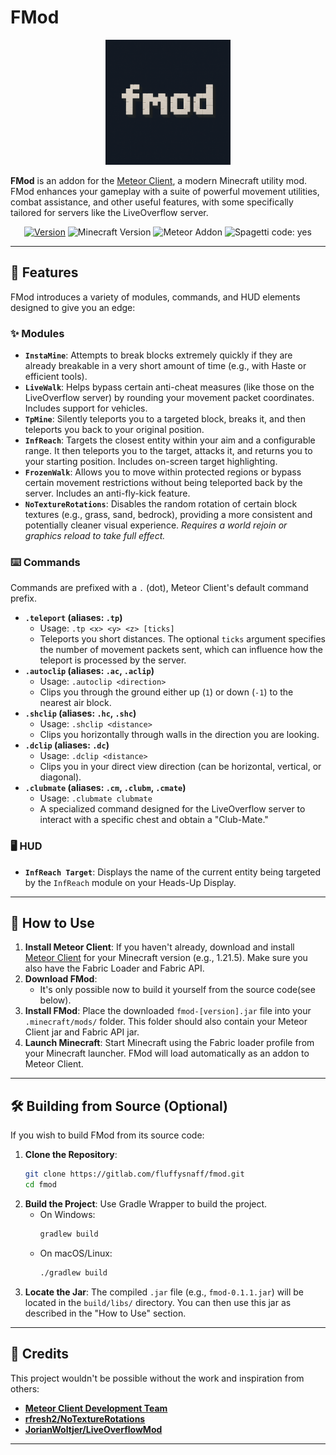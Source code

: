 # FMod

<div align="center">
  <img src="src/main/resources/assets/template/icon.PNG" alt="FMod Logo" width="200"/>
</div>

**FMod** is an addon for the [Meteor Client](https://meteorclient.com/), a modern Minecraft utility mod. FMod enhances your gameplay with a suite of powerful movement utilities, combat assistance, and other useful features, with some specifically tailored for servers like the LiveOverflow server.

<!-- Fancy badges -->
<div align="center">
  <a href="https://gitlab.com/fluffysnaff/fmod/-/releases"><img src="https://img.shields.io/badge/Version-0.1.1-blue" alt="Version"></a>
  <img src="https://img.shields.io/badge/Minecraft-1.21.5-green" alt="Minecraft Version">
  <img src="https://img.shields.io/badge/Meteor%20Client-Addon-purple" alt="Meteor Addon">
  <img src="https://img.shields.io/badge/spaghetti%20code-yes-success?logo=java" alt="Spagetti code: yes">
</div>

---

## 🌟 Features

FMod introduces a variety of modules, commands, and HUD elements designed to give you an edge:

### ✨ Modules

*   **`InstaMine`**: Attempts to break blocks extremely quickly if they are already breakable in a very short amount of time (e.g., with Haste or efficient tools).
*   **`LiveWalk`**: Helps bypass certain anti-cheat measures (like those on the LiveOverflow server) by rounding your movement packet coordinates. Includes support for vehicles.
*   **`TpMine`**: Silently teleports you to a targeted block, breaks it, and then teleports you back to your original position.
*   **`InfReach`**: Targets the closest entity within your aim and a configurable range. It then teleports you to the target, attacks it, and returns you to your starting position. Includes on-screen target highlighting.
*   **`FrozenWalk`**: Allows you to move within protected regions or bypass certain movement restrictions without being teleported back by the server. Includes an anti-fly-kick feature.
*   **`NoTextureRotations`**: Disables the random rotation of certain block textures (e.g., grass, sand, bedrock), providing a more consistent and potentially cleaner visual experience. *Requires a world rejoin or graphics reload to take full effect.*

### ⌨️ Commands

Commands are prefixed with a `.` (dot), Meteor Client's default command prefix.

*   **`.teleport` (aliases: `.tp`)**
    *   Usage: `.tp <x> <y> <z> [ticks]`
    *   Teleports you short distances. The optional `ticks` argument specifies the number of movement packets sent, which can influence how the teleport is processed by the server.
*   **`.autoclip` (aliases: `.ac`, `.aclip`)**
    *   Usage: `.autoclip <direction>`
    *   Clips you through the ground either up (`1`) or down (`-1`) to the nearest air block.
*   **`.shclip` (aliases: `.hc`, `.shc`)**
    *   Usage: `.shclip <distance>`
    *   Clips you horizontally through walls in the direction you are looking.
*   **`.dclip` (aliases: `.dc`)**
    *   Usage: `.dclip <distance>`
    *   Clips you in your direct view direction (can be horizontal, vertical, or diagonal).
*   **`.clubmate` (aliases: `.cm`, `.clubm`, `.cmate`)**
    *   Usage: `.clubmate clubmate`
    *   A specialized command designed for the LiveOverflow server to interact with a specific chest and obtain a "Club-Mate."

### 🖥️ HUD

*   **`InfReach Target`**: Displays the name of the current entity being targeted by the `InfReach` module on your Heads-Up Display.

---

## 🚀 How to Use

1.  **Install Meteor Client**: If you haven't already, download and install [Meteor Client](https://meteorclient.com/download) for your Minecraft version (e.g., 1.21.5). Make sure you also have the Fabric Loader and Fabric API.
2.  **Download FMod**:
    *   It's only possible now to build it yourself from the source code(see below).
3.  **Install FMod**: Place the downloaded `fmod-[version].jar` file into your `.minecraft/mods/` folder. This folder should also contain your Meteor Client jar and Fabric API jar.
4.  **Launch Minecraft**: Start Minecraft using the Fabric loader profile from your Minecraft launcher. FMod will load automatically as an addon to Meteor Client.

---

## 🛠️ Building from Source (Optional)

If you wish to build FMod from its source code:

1.  **Clone the Repository**:
    ```bash
    git clone https://gitlab.com/fluffysnaff/fmod.git
    cd fmod
    ```
2.  **Build the Project**:
    Use Gradle Wrapper to build the project.
    *   On Windows:
        ```bash
        gradlew build
        ```
    *   On macOS/Linux:
        ```bash
        ./gradlew build
        ```
3.  **Locate the Jar**: The compiled `.jar` file (e.g., `fmod-0.1.1.jar`) will be located in the `build/libs/` directory. You can then use this jar as described in the "How to Use" section.

---

## 🙏 Credits

This project wouldn't be possible without the work and inspiration from others:

*   **[Meteor Client Development Team](https://github.com/MeteorDevelopment/meteor-client/)**
*   **[rfresh2/NoTextureRotations](https://github.com/rfresh2/NoTextureRotations/)**
*   **[JorianWoltjer/LiveOverflowMod](https://github.com/JorianWoltjer/LiveOverflowMod)**

---
